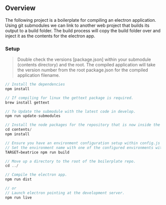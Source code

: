 ## Overview
The following project is a boilerplate for compiling an electron application. Using git submodules we can 
link to another web project that builds its output to a build folder. The build process will copy the build
folder over and inject it as the contents for the electron app.

### Setup
> Double check the versions [package.json] within your submodule (contents directory) and the root. The compiled application will take the version number from the root package.json for the compiled application filename.
```javascript
// Install the dependencies
npm install

// If compiling for linux the gettext package is required.
brew install gettext

// To Update the submodule with the latest code in develop.
npm run update-submodules

// Install the node packages for the repository that is now inside the contents directory.
cd contents/
npm install

// Ensure you have an environment configuration setup within config.js inside the newly populated contents directory before continuing.
// Set the environment name with one of the configured environments within config.js. beatrice is an example
TARGET=beatrice npm run build

// Move up a directory to the root of the boilerplate repo.
cd ../

// Compile the electron app.
npm run dist

// or
// Launch electron pointing at the development server.
npm run live
```
